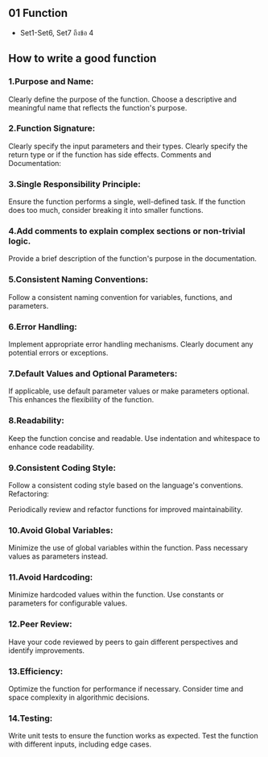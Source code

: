 ## 01 Function

- Set1-Set6, Set7 ถึงข้อ 4

## How to write a good function

### 1.Purpose and Name:

Clearly define the purpose of the function.
Choose a descriptive and meaningful name that reflects the function's purpose.

### 2.Function Signature:

Clearly specify the input parameters and their types.
Clearly specify the return type or if the function has side effects.
Comments and Documentation:

### 3.Single Responsibility Principle:

Ensure the function performs a single, well-defined task.
If the function does too much, consider breaking it into smaller functions.

### 4.Add comments to explain complex sections or non-trivial logic.

Provide a brief description of the function's purpose in the documentation.

### 5.Consistent Naming Conventions:

Follow a consistent naming convention for variables, functions, and parameters.

### 6.Error Handling:

Implement appropriate error handling mechanisms.
Clearly document any potential errors or exceptions.

### 7.Default Values and Optional Parameters:

If applicable, use default parameter values or make parameters optional.
This enhances the flexibility of the function.

### 8.Readability:

Keep the function concise and readable.
Use indentation and whitespace to enhance code readability.

### 9.Consistent Coding Style:

Follow a consistent coding style based on the language's conventions.
Refactoring:

Periodically review and refactor functions for improved maintainability.

### 10.Avoid Global Variables:

Minimize the use of global variables within the function.
Pass necessary values as parameters instead.

### 11.Avoid Hardcoding:

Minimize hardcoded values within the function.
Use constants or parameters for configurable values.

### 12.Peer Review:

Have your code reviewed by peers to gain different perspectives and identify improvements.

### 13.Efficiency:

Optimize the function for performance if necessary.
Consider time and space complexity in algorithmic decisions.

### 14.Testing:

Write unit tests to ensure the function works as expected.
Test the function with different inputs, including edge cases.
